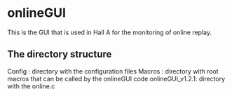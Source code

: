 onlineGUI
============================================
This is the GUI that is used in Hall A for the monitoring of online replay.

The directory structure
----------------------
Config : directory with the  configuration files
Macros : directory with root macros that can be called by the onlineGUI code
onlineGUI_v1.2.1: directory with the online.c

